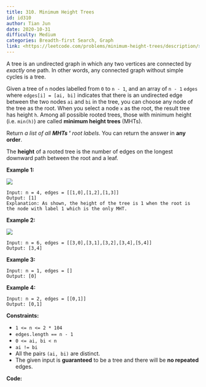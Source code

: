 ```yaml
---
title: 310. Minimum Height Trees
id: id310
author: Tian Jun
date: 2020-10-31
difficulty: Medium
categories: Breadth-first Search, Graph
link: <https://leetcode.com/problems/minimum-height-trees/description/>
---
```


A tree is an undirected graph in which any two vertices are connected by
_exactly_  one path. In other words, any connected graph without simple cycles
is a tree.

Given a tree of `n` nodes labelled from `0` to `n - 1`, and an array of `n -
1` `edges` where `edges[i] = [ai, bi]` indicates that there is an undirected
edge between the two nodes `ai` and `bi` in the tree, you can choose any node
of the tree as the root. When you select a node `x` as the root, the result
tree has height `h`. Among all possible rooted trees, those with minimum
height (i.e. `min(h)`)  are called **minimum height trees** (MHTs).

Return _a list of all **MHTs '** root labels_. You can return the answer in
**any order**.

The **height** of a rooted tree is the number of edges on the longest downward
path between the root and a leaf.



**Example 1:**

![](https://assets.leetcode.com/uploads/2020/09/01/e1.jpg)
            
	Input: n = 4, edges = [[1,0],[1,2],[1,3]]    
	Output: [1]    
	Explanation: As shown, the height of the tree is 1 when the root is the node with label 1 which is the only MHT.    

**Example 2:**

![](https://assets.leetcode.com/uploads/2020/09/01/e2.jpg)
            
	Input: n = 6, edges = [[3,0],[3,1],[3,2],[3,4],[5,4]]    
	Output: [3,4]    

**Example 3:**
            
	Input: n = 1, edges = []    
	Output: [0]    

**Example 4:**
            
	Input: n = 2, edges = [[0,1]]    
	Output: [0,1]    



**Constraints:**

  * `1 <= n <= 2 * 104`
  * `edges.length == n - 1`
  * `0 <= ai, bi < n`
  * `ai != bi`
  * All the pairs `(ai, bi)` are distinct.
  * The given input is **guaranteed** to be a tree and there will be **no repeated** edges.


**Code:**
